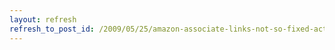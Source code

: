 ```yaml
---
layout: refresh
refresh_to_post_id: /2009/05/25/amazon-associate-links-not-so-fixed-actually
---
```

